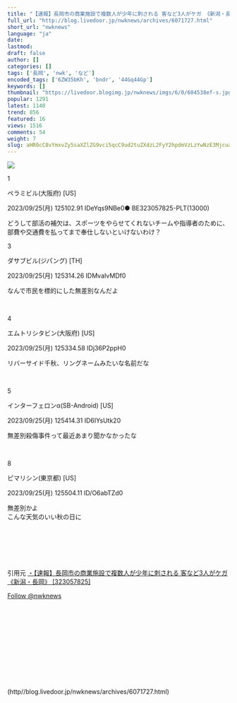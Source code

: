 ```yaml
---
title: "【速報】長岡市の商業施設で複数人が少年に刺される 客など3人がケガ 《新潟・長岡》"
full_url: "http://blog.livedoor.jp/nwknews/archives/6071727.html"
short_url: "nwknews"
language: "ja"
date: 
lastmod: 
draft: false
author: []
categories: []
tags: ['長岡', 'nwk', 'など']
encoded_tags: ['6ZW35bKh', 'bndr', '44Gq44Gp']
keywords: []
thumbnail: "https://livedoor.blogimg.jp/nwknews/imgs/6/0/604538ef-s.jpg"
popular: 1291
latest: 1140
trend: 856
featured: 16
views: 1516
comments: 54
weight: 7
slug: aHR0cC8vYmxvZy5saXZlZG9vci5qcC9ud2tuZXdzL2FyY2hpdmVzLzYwNzE3MjcuaHRtbA==
---
```


![](https://livedoor.blogimg.jp/nwknews/imgs/6/0/604538ef-s.jpg)

<div><p class='t_h'>1 <p>ペラミビル(大阪府) [US]</p> <p> 2023/09/25(月) 125102.91 IDeYqs9NBe0● BE323057825-PLT(13000)</p></p><p>どうして部活の補欠は、スポーツをやらせてくれないチームや指導者のために、部費や交通費を払ってまで奉仕しないといけないわけ？</p><p class='t_h'>3 <p>ダサブビル(ジパング) [TH]</p> <p> 2023/09/25(月) 125314.26 IDMvaIvMDf0</p></p> <p class='t_b'> なんで市民を標的にした無差別なんだよ <br></p><br> <p class='t_h'>4 <p>エムトリシタビン(大阪府) [US]</p> <p> 2023/09/25(月) 125334.58 IDj36P2ppH0</p></p> <p class='t_b'> リバーサイド千秋、リングネームみたいな名前だな <br></p><br> <p class='t_h'>5 <p>インターフェロンα(SB-Android) [US]</p> <p> 2023/09/25(月) 125414.31 ID6IYsUtk20</p></p> <p class='t_b'> 無差別殺傷事件って最近あまり聞かなかったな <br></p><br> <p class='t_h'>8 <p>ピマリシン(東京都) [US]</p> <p> 2023/09/25(月) 125504.11 ID/O6abTZd0</p></p> <p class='t_b'> 無差別かよ <br> こんな天気のいい秋の日に <br></p><p class='t_b'><br></p><p class='t_b'><br></p><br> <p>引用元 <a href='http//2chspa.com/thread/news/1695613862' target='_blank'>・</a><a href='https//hayabusa9.5ch.net/test/read.cgi/news/1695613862/' target='_blank'>【速報】長岡市の商業施設で複数人が少年に刺される 客など3人がケガ 《新潟・長岡》 [323057825]</a></p><a class='twitter-follow-button' href='https//twitter.com/nwknews?ref_src=twsrc%5Etfw'>Follow @nwknews</a><p><b><br></b></p><p><b><br></b></p><p><b><br></b></p><p><b><br></b></p><p><b><br></b></p><p><b><br></b></p></div>

(http//blog.livedoor.jp/nwknews/archives/6071727.html)
